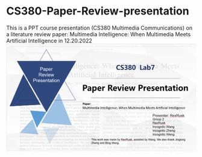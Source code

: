 # CS380-Paper-Review-presentation
This is a PPT course presentation (CS380 Multimedia Communications) on a literature review paper: Multimedia Intelligence: When Multimedia Meets Artificial Intelligence in 12.20.2022
<img src="./Cover.png">
